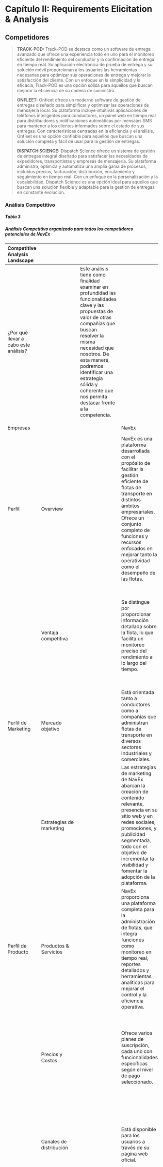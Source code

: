 # Capítulo II: Requirements Elicitation & Analysis

## Competidores

> **TRACK-POD:** Track-POD se destaca como un software de entrega
> avanzado que ofrece una experiencia todo en uno para el monitoreo
> eficiente del rendimiento del conductor y la confirmación de entrega
> en tiempo real. Su aplicación electrónica de prueba de entrega y su
> solución móvil proporcionan a los usuarios las herramientas necesarias
> para optimizar sus operaciones de entrega y mejorar la satisfacción
> del cliente. Con un enfoque en la simplicidad y la eficacia, Track-POD
> es una opción sólida para aquellos que buscan mejorar la eficiencia de
> su cadena de suministro.
>
> **ONFLEET:** Onfleet ofrece un moderno software de gestión de entregas
> diseñado para simplificar y optimizar las operaciones de mensajería
> local. Su plataforma incluye intuitivas aplicaciones de teléfonos
> inteligentes para conductores, un panel web en tiempo real para
> distribuidores y notificaciones automáticas por mensajes SMS para
> mantener a los clientes informados sobre el estado de sus entregas.
> Con características centradas en la eficiencia y el análisis, Onfleet
> es una opción confiable para aquellos que buscan una solución completa
> y fácil de usar para la gestión de entregas.
>
> **DISPATCH SCIENCE:** Dispatch Science ofrece un sistema de gestión de
> entregas integral diseñado para satisfacer las necesidades de
> expedidores, transportistas y empresas de mensajería. Su plataforma
> administra, optimiza y automatiza una amplia gama de procesos,
> incluidos precios, facturación, distribución, enrutamiento y
> seguimiento en tiempo real. Con un enfoque en la personalización y la
> escalabilidad, Dispatch Science es una opción ideal para aquellos que
> buscan una solución flexible y adaptable para la gestión de entregas
> en constante evolución.

### Análisis Competitivo

##### **Tabla 3**

##### *Análisis Competitivo organizado para todos los competidores potenciales de NavEx*

|  Competitive Analysis Landscape |  |  |  |  |  |  |
| :---- | :---- | :---- | :---- | :---- | :---- | :---- |
| ¿Por qué llevar a cabo este análisis? |  | Este análisis tiene como finalidad examinar en profundidad las funcionalidades clave y las propuestas de valor de otras compañías que buscan resolver la misma necesidad que nosotros. De esta manera, podremos identificar una estrategia sólida y coherente que nos permita destacar frente a la competencia.  |  |  |  |  |
|  |  |  |  |  |  |  |
| Empresas |  |  | NavEx | Onfleet | Track-POD | Dispatch Science |
| Perfil | Overview |  | NavEx es una plataforma desarrollada con el propósito de facilitar la gestión eficiente de flotas de transporte en distintos ámbitos empresariales. Ofrece un conjunto completo de funciones y recursos enfocados en mejorar tanto la operatividad como el desempeño de las flotas. | Onfleet es una reconocida plataforma SaaS especializada en la gestión de entregas de última milla. Brinda una solución completa que permite a las empresas administrar de manera eficiente sus operaciones logísticas y el manejo de sus flotas. | Track-POD es una herramienta digital enfocada en la optimización de rutas y trayectos de vehículos, creada para mejorar el rendimiento logístico y aumentar la eficiencia en los procesos de entrega. | Dispatch Science es una solución integral orientada a la administración de entregas, pensada para empresas de transporte y cargadores. Su objetivo es facilitar y automatizar procesos como la gestión de pedidos, la logística de transporte y el monitoreo en tiempo real. |
|  | Ventaja competitiva  |  | Se distingue por proporcionar información detallada sobre la flota, lo que facilita un monitoreo preciso del rendimiento a lo largo del tiempo. | Brinda a los mensajeros una gestión y análisis efectivos de sus entregas locales, lo que mejora la eficiencia operativa y optimiza la satisfacción del cliente. | Ofrece una herramienta avanzada para la planificación de rutas que facilita la organización de múltiples entregas y proporciona una aplicación de prueba de entrega electrónica para los conductores. | Ofrece una solución integral para la gestión de entregas, abarcando desde la planificación hasta el seguimiento en tiempo real, lo que mejora la eficiencia operativa y ayuda a reducir los costos. |
| Perfil de Marketing | Mercado objetivo |  | Está orientada tanto a conductores como a compañías que administran flotas de transporte en diversos sectores industriales y comerciales. | Está centrada en conductores y empresas dedicadas a gestionar entregas en la etapa final del proceso logístico, conocida como última milla. | Está enfocado en conductores y empresas que necesitan una planificación óptima de rutas y gestión logística para sus operaciones de transporte. | Está orientado a cargadores y transportistas que requieren una solución integral para la administración de entregas y operaciones logísticas. |
|  | Estrategias de marketing |  | Las estrategias de marketing de NavEx abarcan la creación de contenido relevante, presencia en su sitio web y en redes sociales, promociones, y publicidad segmentada, todo con el objetivo de incrementar la visibilidad y fomentar la adopción de la plataforma. | Emplea estrategias de marketing de contenido, publicidad digital y redes sociales para promover su plataforma y atraer nuevos clientes. | Se da a conocer mediante marketing de contenido, presencia en línea y publicidad digital, con el objetivo de atraer a conductores y empresas interesados en mejorar su logística de entregas. | Utiliza marketing de contenido, publicidad digital y relaciones públicas para conectar con cargadores y transportistas, y mostrarles el valor de su plataforma. |
| Perfil de Producto | Productos & Servicios |  | NavEx proporciona una plataforma completa para la administración de flotas, que integra funciones como monitoreo en tiempo real, reportes detallados y herramientas analíticas para mejorar el control y la eficiencia operativa. | Ofrece una sólida aplicación móvil junto con una plataforma web para gestionar entregas, incorporando funcionalidades de seguimiento, alertas en tiempo real y análisis de datos. | Proporciona una app móvil enfocada en la optimización de rutas y entregas, complementada con una plataforma web orientada a la administración logística. | Cuenta con una aplicación móvil y una plataforma web completa para la gestión de entregas, que abarca planificación de rutas, monitoreo en tiempo real y elaboración de reportes. |
|  | Precios y Costos |  | Ofrece varios planes de suscripción, cada uno con funcionalidades específicas según el nivel de pago seleccionado. | Presenta una estructura de precios clara, que incluye una opción gratuita y una versión premium destinada a empresas que requieren funciones más avanzadas. | Ofrece una versión gratuita con funcionalidades esenciales, así como una suscripción premium que brinda acceso a herramientas adicionales y soporte prioritario. | Incluye una versión gratuita con funciones limitadas y una suscripción premium que proporciona acceso completo a todas las características, además de soporte especializado. |
|  | Canales de distribución  |  | Está disponible para los usuarios a través de su página web oficial. | Se distribuye a través de plataformas de aplicaciones móviles y su sitio web, asegurando que los usuarios puedan acceder desde diversos dispositivos. | Está accesible en plataformas de aplicaciones móviles y en la web, lo que facilita el acceso de los usuarios desde cualquier dispositivo. | Se distribuye mediante plataformas de aplicaciones móviles y en la web, garantizando una amplia disponibilidad para los usuarios. |
|  Análisis SWOT | Fortalezas |  | \- Actualizaciones periódicas para optimizar la funcionalidad y reforzar la seguridad. | \- Ofrece precios y características de manera clara y accesible. \- Facilita la interacción entre conductores y despachadores. | \- Mejora la eficiencia de las rutas a diario, optimizando cada vez más el proceso. \- Plataforma web y aplicación móvil intuitivas y fáciles de usar. | \- Ofrece la capacidad de gestionar todos los aspectos. \- Proporciona un valor único y excepcional. |
|  | Debilidades |  | \- Falta de algunas funcionalidades específicas que podrían ser esenciales para ciertos usuarios.  | \- La optimización de rutas está enfocada solo en entregas de última milla, lo que no la hace adecuada para todos los tipos de transporte. | \- Restricciones en la cantidad de rutas que se pueden agregar al mismo tiempo. \- Algunas funciones pueden resultar complicadas de usar para usuarios sin experiencia técnica. | \- Algunas funciones pueden ser complejas para usuarios sin conocimientos técnicos. \- La amplia variedad de características puede resultar abrumadora para los usuarios novatos. |
|  | Oportunidades |  | \- Expansión hacia otras áreas de gestión empresarial, como la administración de activos y la logística de almacenes. | \- Optimización constante de la experiencia del usuario y las funcionalidades de la plataforma. | \- Expansión del mercado de entregas y logística impulsada por el crecimiento del comercio electrónico y la creciente demanda de servicios de entrega rápida. | \- Posibilidad de expandirse a nuevos mercados verticales y regionales, aprovechando la flexibilidad de la plataforma. |
|  | Amenazas |  | \- Competencia de empresas consolidadas con una mayor participación de mercado y más recursos. \- Podría demandar actualizaciones constantes para seguir siendo competitivos en el mercado cambiante. | \- Competencia de plataformas de gestión de entregas tanto consolidadas como emergentes. \- Existen otras aplicaciones con precios más bajos. | \- Posible competencia de soluciones logísticas integradas proporcionadas por grandes corporaciones tecnológicas. | \- Riesgo de que competidores más pequeños y ágiles imiten el modelo de negocio. \- Posible alteración de las regulaciones que afectan el transporte y las entregas. |

### 

### Estrategias y tácticas frente a competidores

> Se presenta un estudio del entorno competitivo en el que opera NavEx,
> acompañado de una serie de estrategias iniciales orientadas a
> enfrentar a los competidores, aumentar el valor entregado a los
> usuarios y posicionar a la startup para lograr un crecimiento
> sostenible. A través de un enfoque en la diferenciación, la capacidad
> de adaptación, la expansión del mercado y la colaboración con aliados
> estratégicos, NavEx busca consolidarse como una solución líder e
> innovadora en el ámbito de la gestión de flotas y operaciones
> logísticas.

1.  **Diferenciación del Producto**

- Estrategia: Resaltar los elementos únicos de NavEx que la hacen
  destacar frente a otras plataformas, como el análisis detallado de
  flotas y las mejoras continuas.

- Tácticas: Ejecutar campañas de marketing enfocadas en los atributos
  exclusivos de la plataforma. Realizar presentaciones en vivo y ofrecer
  periodos de prueba sin costo para demostrar su valor agregado a
  potenciales clientes.

2.  **Mejora Constante y Adaptabilidad**

- Estrategia: Permanecer flexible ante los cambios del mercado mediante
  actualizaciones regulares y mejoras continuas.

- Tácticas: Implementar un sistema de retroalimentación directa con los
  usuarios para recoger sugerencias y opiniones. Utilizar analíticas de
  uso para detectar áreas de mejora y aplicar cambios rápidamente.

3.  **Expansión de Mercado**

- Estrategia: Ampliar la base de usuarios y aumentar la participación en
  el mercado a través de una mayor presencia y alcance estratégico.

- Tácticas: Diseñar campañas de marketing digital segmentadas para
  industrias específicas como la logística, transporte corporativo o
  distribución. Participar en ferias, congresos y colaborar con
  organizaciones del sector para aumentar el reconocimiento de marca.

4.  **Alianzas Estratégicas y Colaboración**

- Estrategia: Forjar asociaciones con empresas que ofrezcan servicios
  complementarios para expandir las capacidades y el alcance de NavEx.

- Tácticas: Buscar integraciones con proveedores tecnológicos y de
  servicios logísticos para desarrollar soluciones combinadas.
  Aprovechar oportunidades de co-marketing y co-branding que permitan
  acceder a nuevas audiencias mediante alianzas.

5.  **Optimización de Costos y Valor Percibido**

- Estrategia: Presentar una propuesta de valor sólida y competitiva que
  combine tecnología avanzada con precios atractivos.

- Tácticas: Realizar análisis comparativos con otras plataformas del
  mercado para asegurar que NavEx represente una mejor relación
  calidad-precio. Implementar modelos de precios flexibles y promociones
  que incentiven tanto la adquisición como la fidelización de clientes.

6.  **Innovación y nuevas funcionalidades**

- Estrategia: Mantener un enfoque en la innovación continua mediante el
  desarrollo de nuevas características y servicios que respondan a las
  necesidades del mercado.

- Tácticas: Investigar tendencias tecnológicas y nuevas demandas en la
  industria del transporte. Priorizar el desarrollo de funciones que
  ofrezcan ventajas competitivas y respondan a necesidades emergentes de
  los usuarios.

## Entrevistas

Según lo aclarado por Folgueiras (2016), la entrevista es un tipo y/o
modelo de técnica de recopilación de información, con la cual se busca
obtener datos de forma oral y personalizada sobreopiniones,
acontecimientos, ideas, experiencias y cualquier otro tipo de
información relevante para un objetivo especial, el cual normalmente es
para un caso de estudio o para el proyecto de solución de alguna
problemática presentada.. Tanto si se elabora dentro de una
investigación, como si se diseña al margen de un estudio sistematizado,
tiene unas mismas características y pasos a seguir para mantener la base
primordial de obtención de información relevante y utilizable para el
trabajo.

### Diseño de entrevistas

> Con el objetivo de recopilar y organizar adecuadamente la información
> recabada en las entrevistas, se decidió establecer un banco de
> preguntas diseñado específicamente para nuestro segmento de mercado
> previamente identificado. Este conjunto de preguntas está orientado a
> obtener datos concretos y relevantes, adaptándose tanto al perfil del
> entrevistado como a la problemática investigada, con miras a
> desarrollar una posible solución a través de nuestro producto.

**EMPRESARIOS**

1\. ¿Cuál es su nombre y qué edad tiene? ¿En qué distrito vive?

2\. ¿Cuál es su estado civil? Indicar si tienes hijos.

3\. ¿Cuánto tiempo de experiencia tiene en esa función?

> 4\. ¿Cómo realiza actualmente la gestión de vehículos, conductores y
> rutas en su empresa?
>
> 5\. ¿Qué herramientas o sistemas utiliza actualmente para administrar
> su flota de transporte?

6\. ¿Qué funcionalidades le gustaría ver en una herramienta de gestión
de flotas ideal?

> 7\. ¿Cómo cree que una solución tecnológica podría mejorar la
> eficiencia operativa de su empresa en términos de gestión de flotas?
>
> 8\. ¿Cuáles son sus preocupaciones principales en cuanto a seguridad y
> cumplimiento normativo en la gestión de flotas?
>
> 9\. ¿Qué impacto cree que tendría una solución de gestión de flotas
> eficiente en la rentabilidad de su empresa?
>
> 10\. ¿Qué tan dispuesto estaría a adoptar una nueva solución
> tecnológica para la gestión de flotas en su empresa?
>
> 11\. ¿Qué características específicas le resultarían más útiles para
> mejorar la gestión de su flota?
>
> 12\. ¿Cómo evaluaría el éxito de una solución de gestión de flotas una
> vez implementada en su empresa?
>
> 13\. ¿Tiene alguna experiencia previa con soluciones similares? ¿Qué
> lecciones ha aprendido de esa experiencia?

**TRANSPORTISTAS**

1\. ¿Cuál es su nombre y qué edad tiene? ¿En qué distrito vive?

2\. ¿Cuál es su estado civil? Indicar si tienes hijos.

3\. ¿Para qué empresa trabaja? ¿Y a qué se dedica dentro de la empresa?

4\. ¿Cuánto tiempo de experiencia tiene en esa función?

5\. ¿Qué requisitos pide la empresa para que puedan trabajar en ella?

6\. ¿Cuántos viajes al día realiza un vehículo de la empresa?

7\. ¿Cómo recibe el conductor la información de los viajes que tiene que
realizar?

> 8\. ¿Cómo se comunica la empresa con los conductores de los buses en
> cualquier momento?

9\. ¿Cómo gestionan los viajes y las rutas que deben realizar los buses?

> 10\. ¿Cómo gestiona el mantenimiento de los buses y con qué frecuencia
> se hace dicho proceso?

11\. ¿Qué aspectos cambiaria de la empresa donde trabaja para hacerla
más eficiente?

> 12\. ¿Esta usted familiarizado con el manejo de aplicaciones móviles
> para el rubro transporte?
>
> 13\. ¿Estaría dispuesto a usar alternativas tecnológicas como
> aplicaciones que le faciliten la gestión de su trabajo?

14\. ¿Qué dispositivos tecnológicos usan en su vida diaria y para el
trabajo?

> 15\. ¿Qué medios (tv, redes sociales, chats con amigos) utiliza para
> enterarse de nuevas noticias (problemas sociales, oportunidades de
> negocio, paro de transporte, etc.)?
>
> 16\. A lo largo de su experiencia, ¿Cuáles son los principales
> problemas o dificultades que encuentra en el país que perjudican su
> trabajo?

17\. Finalmente, ¿En qué planes o proyectos personales se visualiza en
el futuro?

### Registro de entrevistas 

**Segmento 1: EMPRESARIOS**

**Entrevista N°1:**

**Figura 1.**

> *Imagen de presentación de la primera entrevista realizada.*

![](Entrevista1.jpg)

*Nota.* La persona que se encuentra a la derecha es el entrevistador,
integrante del grupo, mientras que la persona a la izquierda es el
entrevistado.

> **Datos principales:**
>
> \- **Nombre completo del entrevistado:** Marco Tarazona
>
> \- **Edad:** 57 años
>
> \- **Distrito:** Puente Piedra
>
> \- Link:
> [[https://upcedupe-my.sharepoint.com/entrevistas]{.underline}](https://upcedupe-my.sharepoint.com/entrevistas)
>
> \- Inicio de la entrevista: 0:00
>
> \- **Duración:** 2:10 min

**- RESUMEN:**

Marco tiene más de 15 años de experiencia gestionando flotas de
transporte. Trabaja como gestor de camiones para trasladar materiales de
construcción. Normalmente para la asignación de entregas a cada
conductor lo hace verbalmente o en otros casos mediante
whatsapp.Actualmente en su trabajo no cuentan con una herramienta o
sistema que les facilite la gestión de transportes. Considera que le
sería muy útil una aplicación para el asignamiento de cada
transportista. Por último, nos comentó que estaría dispuesto a la
implementación de la app en la empresa.

**Entrevista N°2:**

**Figura 2.**

> *Imagen de presentación de la segunda entrevista realizada.*

![](Entrevista2.jpg)

> *Nota.* La persona que se muestra en la grabación es el entrevistado.
>
> **Datos principales:**
>
> \- **Nombre completo delentrevistado:** Gilver Flores
>
> \- **Edad:** 48 años
>
> \- **Distrito:** Villa El Salvador
>
> \- **Link:**
> [https://upcedupe-my.sharepoint.com/entrevistas]{.underline}
>
> \- **Inicio de la entrevista:** 2:10 min
>
> \- **Duración:** 7:53 min

\- RESUMEN:

Gilver Flores es un empresario con una década de experiencia en la
gestión de flotas de transporte, valora el rastreo por GPS para la
seguridad y la puntualidad, y utiliza WhatsApp para coordinar con los
conductores. Está abierto a adoptar nuevas tecnologías para mejorar la
competitividad y la responsabilidad de su empresa, y ve el valor en
características como la optimización de la asignación de rutas. Reconoce
la importancia de un mantenimiento de vehículos efectivo y cree que la
optimización de las rutas y los sistemas de seguimiento de mantenimiento
virtual pueden mejorar las operaciones. Evalúa el éxito de las
soluciones de gestión de flotas en función de cómo mejoran la
puntualidad y las prácticas de mantenimiento preventivo.

**Entrevista N°3:**

**Figura 3.**

*Imagen de presentación de la primera entrevista realizada.*

![](Entrevista3.jpg)

*Nota.* La persona que se muestra en la imagen es el entrevistado.

> **Datos principales:**
>
> \- **Nombre completo del entrevistado:** Abraham Quenta
>
> \- **Edad:** 28 años
>
> \- **Provincia:** Tacna
>
> \- **Link:**
> [[https://upcedupe-my.sharepoint.com/entrevistas]{.underline}](https://upcedupe-my.sharepoint.com/entrevistas)
>
> \- **Inicio de la entrevista:** 7:53 min
>
> \- **Duración:** 16:21 min

\- RESUMEN:

Abraham Quenta es un emprendedor en el sector del transporte con 6 años
de experiencia,gestiona su empresa utilizando Excel para tareas como la
emisión de billetes y WhatsApp para la comunicación interna. Desea un
sistema donde los pasajeros pueden reservar asientos y donde pueda
rastrear la ubicación de los conductores durante los viajes. Considera
que la implementación de una aplicación con estas características es
crucial para la eficiencia operativa. Enfatiza la importancia de cumplir
con las regulaciones de entidades como la ATU y el Ministerio de
Transporte. Finalmente, destaca la importancia de tener información
actualizada sobre el mantenimiento del vehículo integrada en un sistema
de seguimiento.

**Segmento 2: TRANSPORTISTAS**

**Entrevista N°1:**

**Figura 4.**

*Imagen de presentación de la primera entrevista realizada a nuestro
segundo segmento objetivo.*

![](Entrevista4.jpg)

> **Datos principales:**
>
> \- **Nombre completo del entrevistado:** Ricardo Chate Flores
>
> \- **Edad:** 45 años
>
> \- **Distrito:** Cercado de Lima
>
> \- **Link:**
> [[https://upcedupe-my.sharepoint.com/entrevistas]{.underline}](https://upcedupe-my.sharepoint.com/entrevistas)
>
> \- **Inicio de entrevista:** 16:21 min
>
> \- **Duración:** 26:26 min

\- RESUMEN:

Ricardo es un experimentado conductor de autobuses, con más de 25 años
de experiencia en el transporte personal y turismo. Trabaja para la
empresa Arellano, que presta servicios a empresas como Gloria, Textil
Creditex y Faber-Castell. Además de su función como conductor, Gilbert
también desempeña el rol de supervisor de la flota de buses. En cuanto a
la comunicación, utiliza celulares con WhatsApp para coordinar con los
conductores y la empresa. La gestión de viajes y rutas se realiza a
través de una secretaria que asigna las rutas a cada conductor. En
cuanto a tecnología, utiliza una aplicación móvil para conocer la ruta
asignada. Gilbert está dispuesto a adoptar nuevastecnologías para
mejorar la eficiencia en su trabajo, destacando la importancia de
mejorar la comunicación en la empresa y la implementación de tecnología
para agilizar procesos

**Entrevista N°2:**

**Figura 5.**

*Imagen de presentación de la segunda entrevista realizada a nuestro
segundo segmento objetivo.*

![](Entrevista5.jpg)

> **Datos principales:**
>
> \- **Nombre completo del entrevistado:** Víctor Cuba Bautista
>
> \- **Edad:** 42 años
>
> \- **Distrito:** Villa el Salvador
>
> \- **Link:**
> [https://upcedupe-my.sharepoint.com/entrevistas]{.underline}
>
> \- **Inicio de entrevista:** 26:26 min
>
> \- **Duración:** 31:37 min

\- RESUMEN:

Víctor Fogotista, con 25 años de experiencia como conductor, trabaja
para una empresa que ofrece servicio trupal. Utiliza WhatsApp como
principal medio de comunicación con la empresa y los conductores. Los
viajes son programados por la empresa, y el mantenimiento de los buses
se basa en un calendario establecido por kilometraje. Víctor está
familiarizado con aplicaciones como Uber y Waze, y utiliza GPS y
WhatsApp en su vida diaria para el trabajo. Sugiere mejorarla
comunicación y la calidad del servicio en la empresa.

**Entrevista N°3:**

**Figura 6.**

*Imagen de presentación de la tercera entrevista realizada a nuestro
segundo segmento objetivo.*

![](Entrevista6.jpg)

> **Datos principales:**
>
> \- **Nombre completo del entrevistado:** Martín Merino Ávila
>
> \- **Edad:** 50 años
>
> \- **Distrito:** Villa el Salvador
>
> \- **Link:**
> [[https://upcedupe-my.sharepoint.com/entrevistas]{.underline}](https://upcedupe-my.sharepoint.com/entrevistas)
>
> \- **Inicio de entrevista:** 31:37 min
>
> \- **Duración:** 39:39 min

\- RESUMEN:

Martín Merino Ávila, con 35 años de experiencia como conductor, trabaja
para Serellano de Personal de SACA, una empresa dedicada al transporte
de personal. Utiliza WhatsApp y GPS como principales herramientas de
comunicación y control en su trabajo. Los viajes y rutas son programados
por la empresa, y el mantenimiento de los buses se basa en un calendario
establecido por kilometraje. Martín está dispuesto a utilizar nuevas
tecnologías para mejorar la gestión de su trabajo, y sugiere mejorar la
flota de buses y el trato al cliente en la empresa. Tiene planes futuros
de tener su propio auto y posiblemente una flotilla de taxis.

### Análisis de entrevistas

> **EMPRESARIOS**
>
> Para el análisis de las entrevistas, se pueden identificar varias
> características comunes entre los entrevistados que son relevantes
> para la construcción de los arquetipos de usuarios en el segmento
> objetivo de empresarios. A continuación, se presenta un análisis de
> estas características:
>
> ● Todos los entrevistados llevan una media de aproximadamente de 25
> años de experiencia.
>
> ● Los entrevistados tienen empresas de transporte que ofrecen
> servicios tanto para el transporte personal como para el turismo.
>
> ● El WhatsApp es el medio de comunicación más utilizado por los
> empresarios para comunicar a sus trabajadores las rutas y envíos que
> fueron asignados.
>
> ● Algunos empresarios también utilizan aplicaciones móviles para
> confirmar que llegó la entrega.
>
> ● El mantenimiento de los buses se realiza de manera preventiva,
> basado en un calendario establecido por kilometraje.
>
> ● La empresa gestiona el mantenimiento en coordinación con los
> conductores y el personal de mecánica.
>
> ● Los empresarios están dispuestos a utilizar aplicaciones móviles
> para mejorar la gestión de su trabajo.
>
> ● Los empresarios están en busca de mejoras en la comunicación dentro
> de la empresa.
>
> ● La edad de los entrevistados se encuentra en el rango de 30 a 55
> años.

**TRANSPORTISTAS**

Para el análisis de las entrevistas, se pueden identificar varias
características comunes entre los entrevistados que son relevantes para
la construcción de los arquetipos de usuarios en el segmento objetivo de
transportistas. A continuación, se presenta un análisis de estas
características:

> ● Todos los entrevistados tienen una amplia experiencia como
> conductores de autobuses, con una media de aproximadamente 28.3 años
> de experiencia.
>
> ● Los entrevistados trabajan para empresas de transporte que ofrecen
> servicios tanto para el transporte personal como para el turismo.
>
> ● Además de conducir, algunos entrevistados también tienen roles de
> supervisión dentro de la empresa.
>
> ● El WhatsApp es el medio de comunicación más utilizado por los
> conductores para comunicarse tanto entre ellos como con la empresa.
>
> ● Algunos conductores también utilizan aplicaciones móviles para
> controlar el tiempo de salida y la ubicación de los buses en tiempo
> real.
>
> ● Los viajes y las rutas son asignados por la empresa, generalmente a
> través de un programador o una secretaria.
>
> ● Las rutas pueden ser fijas o rotativas, dependiendo de la empresa y
> las necesidades del servicio.
>
> ● El mantenimiento de los buses se realiza de manera preventiva,
> basado en un calendario establecido por kilometraje.
>
> ● La empresa gestiona el mantenimiento en coordinación con los
> conductores y el personal de mecánica.
>
> ● Los conductores están familiarizados y dispuestos a utilizar
> aplicaciones móviles para mejorar la gestión de su trabajo.
>
> ● Los conductores sugieren mejoras en la comunicación dentro de la
> empresa y en la calidad del servicio prestado, destacando la
> importancia del trato al cliente.
>
> ● La implementación de nuevas tecnologías, como aplicaciones que
> faciliten la gestión de rutas y mantenimiento, es vista como una
> oportunidad para mejorar la eficiencia en el trabajo.
>
> ● La edad de los entrevistados se encuentra en el rango de 40 a 50
> años.
>
> ● La mayoría de nuestros entrevistados reside en el distrito de Villa
> el Salvador, como también en el Cercado de Lima. Además, el 100% de
> nuestros entrevistados vive con su familia.

- El 100% de entrevistados cree que la comunicación debe ser mejorada
  dentro de la empresa y la consideran vital para un buen desempeño.

## Needfinding

Según lo señalado por Patnaik (2017), la metodología del Needfinding se
concentra principalmente en la acción de descubrir las necesidades,
tanto explícitas como implícitas, de los segmentos objetivos
seleccionados con el fin de poder crear soluciones adecuadas. Para esto,
es necesario ver más allá de todo lo tangible y concentrarse en ideas
más abstractas y conceptos más amigables para todos los usuarios.

Para reconocer las demandas de los usuarios, empleamos diversos
enfoques. Primero, segmentamos a los usuarios en diferentes categorías y
generamos perfiles que representan a nuestro público objetivo, mediante
la creación de User Persona. Esto nos permitió agrupar las necesidades
específicas de cada tipo de usuario. Luego, para corroborar y validar
las necesidades que habíamos determinado previamente para cada categoría
de usuario, realizamos entrevistas con representantes de los dos
conjuntos de usuarios que habíamos identificado utilizando los User
Persona.

### User Personas

> Los User Personas son representaciones ficticias pero realistas de los
> usuarios ideales. Se basan en datos reales y ayudan a entender mejor
> quiénes son los usuarios, qué necesitan, qué los motiva y qué desafíos
> enfrentan. Sirven para tomar decisiones centradas en el usuario
> durante el diseño del producto.
>
> La creación de User Personas es un paso clave para entender a fondo
> las necesidades, retos y expectativas de los distintos segmentos de
> usuarios dentro del contexto de nuestra aplicación NavEx, orientada a
> ofrecer soluciones tecnológicas para academias deportivas. Estas
> personas funcionan como representaciones ficticias, pero basadas en
> datos reales, que reflejan el perfil de los usuarios con los que
> interactuamos en el entorno empresarial.
>
> En nuestro caso, estas fichas se construyeron a partir de entrevistas
> realizadas a conductores de autobuses, permitiendo detectar patrones
> comunes y aspectos relevantes para desarrollar arquetipos sólidos. La
> representación visual y detallada de cada persona facilita al equipo
> de diseño y desarrollo generar empatía y tomar decisiones centradas en
> el usuario.

###### **Figura 1**

###### User Persona del primer segmento objetivo: Conductor

> ![](UserPersona1.png)

###### **Figura 2**

###### User Persona del segundo segmento objetivo: Empresarios

##### ![](UserPersona2.png){width="5.893994969378828in" height="8.52969050743657in"}

### User Task Matrix

> Una Matriz de Tareas de Usuario es una herramienta utilizada en el
> diseño de experiencia de usuario (UX) y desarrollo de productos para
> organizar y visualizar las tareas que los usuarios realizan en un
> sistema o plataforma. Esta matriz ayuda a identificar las diversas
> acciones que los usuarios llevarán a cabo en el producto, así como la
> frecuencia y la importancia de cada una de estas tareas (Patnaik,
> 2017).

###### **Figura 3**

###### User Task Matrix para el primer y segundo User Persona

> ![](UserTaskMatrix.png)
> **Diferencias:** Los empresarios se
> centran más en tareas relacionadas con la gestión general de la flota,
> como monitoreo del rendimiento, registro de incidencias y
> planificación de rutas.
>
> Los transportistas, por otro lado, se centran en tareas más
> operativas, como seguimiento de envíos, mantenimiento de vehículos y
> comunicación con conductores.
>
> **Coincidencias:** Ambos grupos reconocen la importancia de la
> seguridad en la gestión de flotas, lo que se refleja en tareas como el
> registro de incidencias y la implementación de medidas de seguridad.
> Tanto los empresarios como los transportistas valoran la eficiencia
> operativa, como se evidencia en tareas como el monitoreo del
> rendimiento y la planificación de rutas.

### User Journey Mapping

> El User Journey Mapping consiste en trazar el recorrido completo que
> hace un usuario para alcanzar un objetivo, desde el primer contacto
> hasta la solución del problema. Ayuda a identificar puntos de dolor,
> momentos clave y oportunidades de mejora en la experiencia del usuario

##### 

###### **Figura 4**

###### User Journey Mapping del primer User Persona

> ![](UserJourneyMapping1.png)

###### **Figura 5**

###### User Journey Mapping del segundo User Persona

![](UserJourneyMapping2.png)
